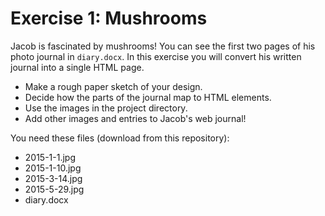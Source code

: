 # Exercise 1: Mushrooms

Jacob is fascinated by mushrooms! You can see the first two pages of his photo 
journal in ```diary.docx```. In this exercise you will convert his written 
journal into a single HTML page.

*  Make a rough paper sketch of your design.
*  Decide how the parts of the journal map to HTML elements.
*  Use the images in the project directory.
*  Add other images and entries to Jacob's web journal!

You need these files (download from this repository):
-  2015-1-1.jpg
-  2015-1-10.jpg
-  2015-3-14.jpg
-  2015-5-29.jpg
-  diary.docx



